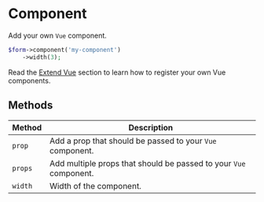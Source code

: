 # Component

Add your own `Vue` component.

```php
$form->component('my-component')
    ->width(3);
```

Read the [Extend Vue](/docs/basics/vue.html#bootstrap-vue) section to learn how to register your own Vue components.

## Methods

| Method  | Description                                                       |
| ------- | ----------------------------------------------------------------- |
| `prop`  | Add a prop that should be passed to your `Vue` component.         |
| `props` | Add multiple props that should be passed to your `Vue` component. |
| `width` | Width of the component.                                           |

